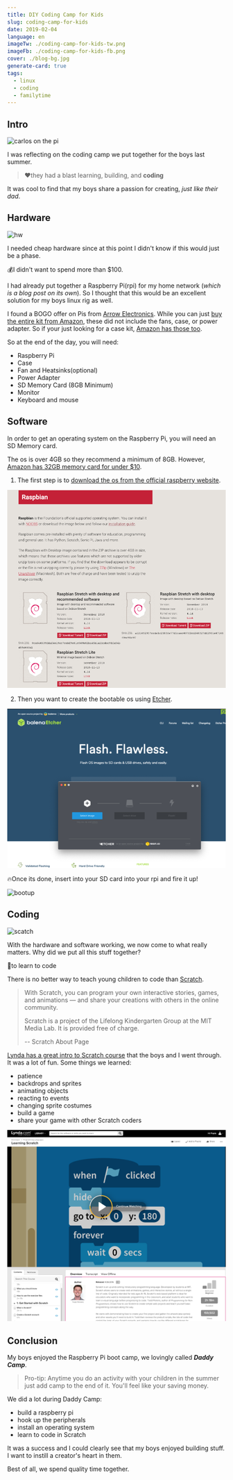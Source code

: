 ```yaml
---
title: DIY Coding Camp for Kids
slug: coding-camp-for-kids
date: 2019-02-04
language: en
imageTw: ./coding-camp-for-kids-tw.png
imageFb: ./coding-camp-for-kids-fb.png
cover: ./blog-bg.jpg
generate-card: true
tags:
  - linux
  - coding
  - familytime
---
```


## Intro

![carlos on the pi](https://lh3.googleusercontent.com/WJF_za6S0mb_UNInxSscc9HXGQGSMPOiFC7r-rjEbbD15u8Ffnc9r8-ydTO8uIi4t44bVAPrCtubalMuc592EgJHdpY2qlZSsFBTSJ7okgPXtYyBcHnzRUElN2zRk8rEnxerdKKcTnrxp8WAcZnKVvXHkPYH8CoXZP5jx8A52hbC1FGZW_XVyogQ8h_6_BBZ2ON1O50qquW4eUjalsQoFmERzbxnInAPPP_AZ4F_QbCJoqshqaFpn39uf9gPX4mLdZBBePORAA2RXYNC7gDcgzFHdj9KD2BXr5grB4lsIvp2eWwZAb69p6zFbqBB7uq1ELsyz9tLXkvfzcPjglRTV7I4X6Chb-zTxHaddGmwQRTdM0oJXy10OOBBTObohLEkkJCQtiPIekS9lvbGL4VBZdbs4gH9VqHIcGB1OahJEv6M7Xx9yqQ1KV62m6sWiTH5u-L0e87MbovhCaODE8giC_1RO-8NUd3svLH-CuIY8ynd2LyYu7ddw04M0DRJtlUDw8yTvBSle1h3gFuQoxOkHtsM1rzydBG1Oa_D-aFjssJ75ww1TN3MZ76C8Hx66NBdgcYZXo4qTBX3dg_I-VN5agqEasW00aO4B8fMVatmO35H95CqTwM1gRxhm816YiSNUmAoiakUbV_HVOnBRK5KNmALAw=s1337-no)

I was reflecting on the coding camp we put together for the boys last summer.

> ❤️they had a blast learning, building, and **coding**

It was cool to find that my boys share a passion for creating, _just like their dad_.

## Hardware

![hw](https://lh3.googleusercontent.com/QXLvM0kkg9FGJin4aXnuJdhr5S4C-8VSfoFv4Njgc9ZlXEtQXK2hcikmQVosrjheEiwhIlF7PpVaz6UCUkvdtlwnGcFqg13JljGhNHor56rZdk9imTJdet7hoAUnLuarh5kXAsULEPvr82175AzK1IhPpsVW3m8btR_7_pm5EN2bxOayE3pS3HHigasPmH1Ln1cRoonJIMwg10R8HnAitd9P5nTrmgsjIKTWWe75pq9u7Us1mqLu3CcotDeZTeRfQILmgMPNwG9leTSRD8nZtjZ2VDY9GbMtR5U1tPIfp68_DoJckk5gixeyVpynUmleOm5ZQg1WykAMXRrb5vOKAWnrkFM60wUKWkTtSmeTQ1ljYDNlYPCcvqms7yDaT5YMgj7PsGe-xH-O9CT7BQLEBaRMR1Bir3DYJKpaEXAUEf8YCKdaKmrFrUNMVoMlqKO8AZ3TIzS9BBxymTNTvb5KmZm0IdOQXnqs2R7Slc7Ac5uHfFkYIkK4r3Ncz1SeFUwt6ZywBJI7ojT0RtP-jpSvibOrt64SOqLC6M_IWLXgr2F_9wZgcwhTP0CScf0MYz1jIGpPf7WzJM2QuqdEw7YI6Q6_TGPvBd1kLhO9jVrzT5BFEq9OtaVve89oXCV0y-K-LAM8exLvNo84H5tX9vWl-8-gxQ=s1337-no)

I needed cheap hardware since at this point I didn't know if this would just be a phase.

💰I didn't want to spend more than \$100.

I had already put together a Raspberry Pi(rpi) for my home network (_which is a blog post on its own_). So I thought that this would be an excellent solution for my boys linux rig as well.

I found a BOGO offer on Pis from [Arrow Electronics](https://www.arrow.com/). While you can just [buy the entire kit from Amazon](https://www.amazon.com/gp/product/B01C6EQNNK/ref=oh_aui_search_asin_title?ie=UTF8&psc=1), these did not include the fans, case, or power adapter. So if your just looking for a case kit, [Amazon has those too](https://www.amazon.com/gp/product/B07BTHNW9W/ref=oh_aui_search_asin_title?ie=UTF8&psc=1).

So at the end of the day, you will need:

- Raspberry Pi
- Case
- Fan and Heatsinks(optional)
- Power Adapter
- SD Memory Card (8GB Minimum)
- Monitor
- Keyboard and mouse

## Software

In order to get an operating system on the Raspberry Pi, you will need an SD Memory card.

The os is over 4GB so they recommend a minimum of 8GB. However, [Amazon has 32GB memory card for under \$10](https://www.amazon.com/gp/product/B06XWN9Q99/ref=oh_aui_search_asin_title?ie=UTF8&psc=1).

1. The first step is to [download the os from the official raspberry website](https://www.raspberrypi.org/downloads/raspbian/).

![os](os.png)

2. Then you want to create the bootable os using [Etcher](https://www.balena.io/etcher/).

![etcher](./etcher.png)

🔥Once its done, insert into your SD card into your rpi and fire it up!

![bootup](https://lh3.googleusercontent.com/LTAj-PbCmDSPLLYvV1itZn8nh-rCEakkNhCeJEN_CtgM1kmzWctERY2jIfgmaJQZYyPfGdxQ1jKdtbF_6qGnIrqmbh46RPRN072kc56uxWUFRC8orzbnoo8qK8l7TMZhzSC34-0EgMxHYvGW9ttH--OjwXZDnDxuScfwS2oGJEk6n7MnA_wcnfzl-hUMCjG-IPrTMmIJAmPn25nOqegbi9Wc9SfwdzWuojvf8L8RxOkvkqqY-s15DLeomijyGueQ50IqFig_0cUOsgQ3xr52UoOQ3gZmRtAqOXGyh0_ksR1tH9VSGDMWOpHOc9CzgB3lL5U7S3Dp0ifsM1lqpRTiH8veCvC3Wt_GYUGXPKNJgDpuOVM-jyvwCGwtA1cE9Q5ndcmPaEfvgCg0DcsvWsCH9LcXFDe5tTgjbiZuQjOsNTivlC2xcpHJ6cGkuK5DkyjEl2xwKGubIb1-iC1T0JZEM4Nno94NddNHetjA5JumiNCOU80rTsjTKjb-o8OYd95IbB_BKI9J3fHQG_1FJV4GoGN53fDGhPW5gbmo4A56AO8BTp-qJYDdpKij2ex_vUtNHxTp9_M3_VMWX4xClMKXaDDWwlDHnGnBT_6ZsbW39UF_Vkq2fwbLGdb6XkShYFnvLit3seI1q58B_f0BJwJvJFcFZA=s1337-no)

## Coding

![scatch](https://lh3.googleusercontent.com/4c8fDRZaDrqOQV6_YeAixG7HG8Aqlm4GIczrXIM8cM92B3ZJMzXgFdTNShzuZK6vpItvj4gxTjYOOej5QGHUlcgctHWj4yxVeCOADzNWvOSA5PZTi027by0RYMtHK0bPdtbRhux5xSLDi4Qcd3IXHsFKuhHGAmWXKc-Ba7ljMwSUoniezMLmK7WOeeABMMIwy6jMpvN31FjWZC-1-V_cyjLXNjYsNrduAwtgFBuqzZMkz0lSUK_ZMhl-85TVRDfJW3tJnW0VnwjfVU0OsHIhftaknpS7G0RejtbXAboogRThvPa5j18CVv19a1OX2wwjRQyQkFpdGX_78ShstQPpSAtZRYzjvqP7Fm-x0OALIly2-rDbND74-5zglplkp8NUZ0WTpMb1WwMA4V7B1wzCxKOfn2aBf-hu8CgBGNOq2se3XcQAhSj8qwR76V_TqM2gdF_kzDNgBnJchdayyT74PrJzlWHB4M3gP-K-ahlLYMCl9Fkh96fL8aucKgFOpp3Gikgx-RalYNGBHLYUpbeyinCaU1UPvGKTJfdMRSPD4crtMwSKdy3ht_FQkT2TrRvIg22PhRQRSf6E8Xr12SO4tDYfjqVSFqYmrrIXuR_LoguUfyITC_wm275hui0JgBCtZov5EhohwHs4W71ORqDtvysDDQ=w600-h600-no)

With the hardware and software working, we now come to what really matters. Why did we put all this stuff together?

🐙to learn to code

There is no better way to teach young children to code than [Scratch](https://scratch.mit.edu/).

> With Scratch, you can program your own interactive stories, games, and animations — and share your creations with others in the online community.
>
> Scratch is a project of the Lifelong Kindergarten Group at the MIT Media Lab. It is provided free of charge.
>
> -- Scratch About Page

[Lynda has a great intro to Scratch course](https://www.lynda.com/Scratch-tutorials/Scratch-Programming-Language-Basics/476623-2.html?srchtrk=index%3a1%0alinktypeid%3a2%0aq%3ascratch%0apage%3a1%0as%3arelevance%0asa%3atrue%0aproducttypeid%3a2) that the boys and I went through. It was a lot of fun. Some things we learned:

- patience
- backdrops and sprites
- animating objects
- reacting to events
- changing sprite costumes
- build a game
- share your game with other Scratch coders

![lynda](./scratch.png)

## Conclusion

My boys enjoyed the Raspberry Pi boot camp, we lovingly called **_Daddy Camp_**.

> Pro-tip: Anytime you do an activity with your children in the summer just add camp to the end of it. You'll feel like your saving money.

We did a lot during Daddy Camp:

- build a raspberry pi
- hook up the peripherals
- install an operating system
- learn to code in Scratch

It was a success and I could clearly see that my boys enjoyed building stuff. I want to instill a creator's heart in them.

Best of all, we spend quality time together.

